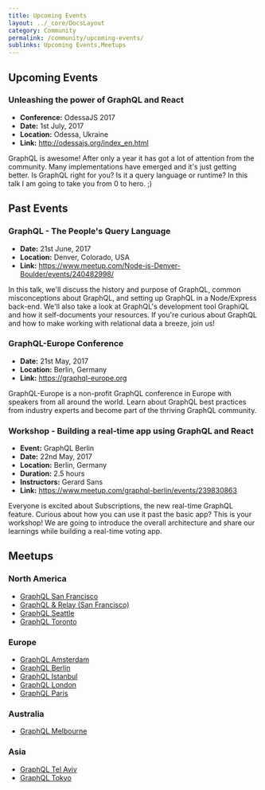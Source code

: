```yaml
---
title: Upcoming Events
layout: ../_core/DocsLayout
category: Community
permalink: /community/upcoming-events/
sublinks: Upcoming Events,Meetups
---
```


## Upcoming Events

### Unleashing the power of GraphQL and React

- **Conference:** OdessaJS 2017
- **Date:** 1st July, 2017
- **Location:** Odessa, Ukraine
- **Link:** http://odessajs.org/index_en.html

GraphQL is awesome! After only a year it has got a lot of attention from the community. Many implementations have emerged and it's just getting better. Is GraphQL right for you? Is it a query language or runtime? In this talk I am going to take you from 0 to hero. ;) 


## Past Events

### GraphQL - The People's Query Language 

- **Date:** 21st June, 2017
- **Location:** Denver, Colorado, USA
- **Link:** https://www.meetup.com/Node-js-Denver-Boulder/events/240482998/

In this talk, we'll discuss the history and purpose of GraphQL, common misconceptions about GraphQL, and setting up GraphQL in a Node/Express back-end. We'll also take a look at GraphQL's development tool GraphiQL and how it self-documents your resources. If you're curious about GraphQL and how to make working with relational data a breeze, join us! 


### GraphQL-Europe Conference

- **Date:** 21st May, 2017
- **Location:** Berlin, Germany
- **Link:** https://graphql-europe.org

GraphQL-Europe is a non-profit GraphQL conference in Europe with speakers from all around the world. Learn about GraphQL best practices from industry experts and become part of the thriving GraphQL community.

### Workshop - Building a real-time app using GraphQL and React

- **Event:** GraphQL Berlin
- **Date:** 22nd May, 2017
- **Location:** Berlin, Germany
- **Duration:** 2.5 hours
- **Instructors:** Gerard Sans
- **Link:** https://www.meetup.com/graphql-berlin/events/239830863

Everyone is excited about Subscriptions, the new real-time GraphQL feature. Curious about how you can use it past the basic app? This is your workshop! We are going to introduce the overall architecture and share our learnings while building a real-time voting app. 

## Meetups

### North America

- [GraphQL San Francisco](http://www.meetup.com/GraphQL-SF/)
- [GraphQL & Relay (San Francisco)](http://www.meetup.com/graphql/)
- [GraphQL Seattle](https://www.meetup.com/Seattle-GraphQL-Meetup/)
- [GraphQL Toronto](https://www.meetup.com/GraphQL-Toronto/)

### Europe

- [GraphQL Amsterdam](https://www.meetup.com/Amsterdam-GraphQL-Meetup/)
- [GraphQL Berlin](https://www.meetup.com/graphql-berlin/)
- [GraphQL Istanbul](https://www.meetup.com/GraphQL-Istanbul/)
- [GraphQL London](https://www.meetup.com/GraphQL-London)
- [GraphQL Paris](https://www.meetup.com/GraphQL-Paris/)

### Australia

- [GraphQL Melbourne](http://graphql.melbourne/)

### Asia

- [GraphQL Tel Aviv](https://www.meetup.com/GraphQL-TLV/)
- [GraphQL Tokyo](https://www.meetup.com/GraphQL-Tokyo/)
